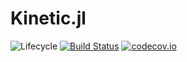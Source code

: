 # Kinetic.jl

![Lifecycle](https://img.shields.io/badge/lifecycle-experimental-orange.svg)<!--
![Lifecycle](https://img.shields.io/badge/lifecycle-maturing-blue.svg)
![Lifecycle](https://img.shields.io/badge/lifecycle-stable-green.svg)
![Lifecycle](https://img.shields.io/badge/lifecycle-retired-orange.svg)
![Lifecycle](https://img.shields.io/badge/lifecycle-archived-red.svg)
![Lifecycle](https://img.shields.io/badge/lifecycle-dormant-blue.svg) -->
[![Build Status](https://travis-ci.com/tremelow/Kinetic.jl.svg?branch=master)](https://travis-ci.com/tremelow/Kinetic.jl)
[![codecov.io](http://codecov.io/github/tremelow/Kinetic.jl/coverage.svg?branch=master)](http://codecov.io/github/tremelow/Kinetic.jl?branch=master)
